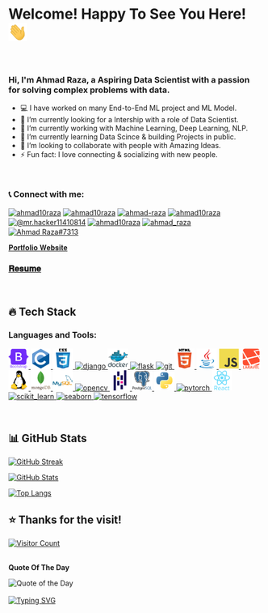 <!-- ### Hi there 👋 -->

<!--
**Ahmad Raza/Ahmad10Raza** is a ✨ _special_ ✨ repository because its `README.md` (this file) appears on your GitHub profile
- 🔭 I’m currently working on ...
- 🌱 I’m currently learning ...
- 👯 I’m looking to collaborate on ...
- 🤔 I’m looking for help with ...
- 💬 Ask me about ...
- 📫 How to reach me
- 😄 Pronouns: ...
- ⚡ Fun fact:
-->


# Welcome! Happy To See You Here!&ensp;<img src="./wave.gif" width="37px" height="37px" />

<!-- <img src="https://media.giphy.com/media/xUPGGDNsLvqsBOhuU0/giphy.gif" width="280px" height="200px" /> -->

<!--![banner (1)](https://github.com/Ahmad10Raza/Simple_Calculator/blob/master/eagle.jpg)-->
<!-- ![banner (1)](https://github.com/Ahmad10Raza/Ahmad10Raza/blob/master/Hope.jpg) -->
<br />
<a href="#">
 <!-- <img src="https://github.com/Ahmad10Raza/Ahmad10Raza/blob/master/AHMAD10RAZA.png" width="400" alt="Ahmad Raza" align="right"/> -->
</a>

<!-- https://github.com/Ahmad10Raza/Ahmad10Raza/blob/master/Ahmad10Raza.jpg -->
### Hi, I'm Ahmad Raza, a Aspiring Data Scientist with a passion for solving complex problems with data.
- 💻 I have worked on many  End-to-End ML project and  ML Model.
- 🚀 I’m currently looking for a Intership with a role of Data Scientist.
- 🔭 I’m currently working with Machine Learning, Deep Learning, NLP.
- 🌱 I’m currently learning Data Scince & building Projects in public.
- 👯 I’m looking to collaborate with people with Amazing Ideas.
- ⚡ Fun fact: I love connecting & socializing with new people.
<!-- - 🚀 I enjoy my Data Science journey.  -->
<br />

 

<h3 align="left">📞  Connect with me:</h3>
<p align="left">
<a href="https://dev.to/ahmad10raza" target="blank"><img align="center" src="https://raw.githubusercontent.com/rahuldkjain/github-profile-readme-generator/master/src/images/icons/Social/devto.svg" alt="ahmad10raza" height="30" width="40" /></a>
<a href="https://linkedin.com/in/ahmad10raza" target="blank"><img align="center" src="https://raw.githubusercontent.com/rahuldkjain/github-profile-readme-generator/master/src/images/icons/Social/linked-in-alt.svg" alt="ahmad10raza" height="30" width="40" /></a>
<a href="https://stackoverflow.com/users/ahmad-raza" target="blank"><img align="center" src="https://raw.githubusercontent.com/rahuldkjain/github-profile-readme-generator/master/src/images/icons/Social/stack-overflow.svg" alt="ahmad-raza" height="30" width="40" /></a>
<a href="https://kaggle.com/ahmad10raza" target="blank"><img align="center" src="https://raw.githubusercontent.com/rahuldkjain/github-profile-readme-generator/master/src/images/icons/Social/kaggle.svg" alt="ahmad10raza" height="30" width="40" /></a>
<a href="https://medium.com/@mr.hacker11410814" target="blank"><img align="center" src="https://raw.githubusercontent.com/rahuldkjain/github-profile-readme-generator/master/src/images/icons/Social/medium.svg" alt="@mr.hacker11410814" height="30" width="40" /></a>
<a href="https://www.hackerrank.com/ahmad10raza" target="blank"><img align="center" src="https://raw.githubusercontent.com/rahuldkjain/github-profile-readme-generator/master/src/images/icons/Social/hackerrank.svg" alt="ahmad10raza" height="30" width="40" /></a>
<a href="https://www.leetcode.com/ahmad_raza" target="blank"><img align="center" src="https://raw.githubusercontent.com/rahuldkjain/github-profile-readme-generator/master/src/images/icons/Social/leet-code.svg" alt="ahmad_raza" height="30" width="40" /></a>
<!-- <a href="https://www.hackerearth.com/ahmad10raza" target="blank"><img align="center" src="https://raw.githubusercontent.com/rahuldkjain/github-profile-readme-generator/master/src/images/icons/Social/hackerearth.svg" alt="ahmad10raza" height="30" width="40" /></a> -->
<a href="https://discord.gg/Ahmad Raza#7313" target="blank"><img align="center" src="https://raw.githubusercontent.com/rahuldkjain/github-profile-readme-generator/master/src/images/icons/Social/discord.svg" alt="Ahmad Raza#7313" height="30" width="40" /></a>
</p>

<span> [𝐏𝐨𝐫𝐭𝐟𝐨𝐥𝐢𝐨 𝐖𝐞𝐛𝐬𝐢𝐭𝐞](https://ahmad10raza.github.io/Ahmad-Raza.github.io/) 

### [𝐑𝐞𝐬𝐮𝐦𝐞](https://drive.google.com/file/d/1jumz0OlM-0E4wQiNuDfL-d7rY__3KbUm/view?usp=sharing) </span>

<br />

## 🔥 Tech Stack

<h3 align="left">Languages and Tools:</h3>
 <a href="https://getbootstrap.com" target="_blank" rel="noreferrer"> <img src="https://raw.githubusercontent.com/devicons/devicon/master/icons/bootstrap/bootstrap-plain-wordmark.svg" alt="bootstrap" width="40" height="40"/> </a> <a href="https://www.cprogramming.com/" target="_blank" rel="noreferrer"> <img src="https://raw.githubusercontent.com/devicons/devicon/master/icons/c/c-original.svg" alt="c" width="40" height="40"/> </a> <a href="https://www.w3schools.com/css/" target="_blank" rel="noreferrer"> <img src="https://raw.githubusercontent.com/devicons/devicon/master/icons/css3/css3-original-wordmark.svg" alt="css3" width="40" height="40"/> </a> <a href="https://www.djangoproject.com/" target="_blank" rel="noreferrer"> <img src="https://cdn.worldvectorlogo.com/logos/django.svg" alt="django" width="40" height="40"/> </a> <a href="https://www.docker.com/" target="_blank" rel="noreferrer"> <img src="https://raw.githubusercontent.com/devicons/devicon/master/icons/docker/docker-original-wordmark.svg" alt="docker" width="40" height="40"/> </a> <a href="https://flask.palletsprojects.com/" target="_blank" rel="noreferrer"> <img src="https://www.vectorlogo.zone/logos/pocoo_flask/pocoo_flask-icon.svg" alt="flask" width="40" height="40"/> </a> <a href="https://git-scm.com/" target="_blank" rel="noreferrer"> <img src="https://www.vectorlogo.zone/logos/git-scm/git-scm-icon.svg" alt="git" width="40" height="40"/> </a> <a href="https://www.w3.org/html/" target="_blank" rel="noreferrer"> <img src="https://raw.githubusercontent.com/devicons/devicon/master/icons/html5/html5-original-wordmark.svg" alt="html5" width="40" height="40"/> </a> <a href="https://www.java.com" target="_blank" rel="noreferrer"> <img src="https://raw.githubusercontent.com/devicons/devicon/master/icons/java/java-original.svg" alt="java" width="40" height="40"/> </a> <a href="https://developer.mozilla.org/en-US/docs/Web/JavaScript" target="_blank" rel="noreferrer"> <img src="https://raw.githubusercontent.com/devicons/devicon/master/icons/javascript/javascript-original.svg" alt="javascript" width="40" height="40"/> </a> <a href="https://laravel.com/" target="_blank" rel="noreferrer"> <img src="https://raw.githubusercontent.com/devicons/devicon/master/icons/laravel/laravel-plain-wordmark.svg" alt="laravel" width="40" height="40"/> </a> <a href="https://www.linux.org/" target="_blank" rel="noreferrer"> <img src="https://raw.githubusercontent.com/devicons/devicon/master/icons/linux/linux-original.svg" alt="linux" width="40" height="40"/> </a> <a href="https://www.mongodb.com/" target="_blank" rel="noreferrer"> <img src="https://raw.githubusercontent.com/devicons/devicon/master/icons/mongodb/mongodb-original-wordmark.svg" alt="mongodb" width="40" height="40"/> </a> <a href="https://www.mysql.com/" target="_blank" rel="noreferrer"> <img src="https://raw.githubusercontent.com/devicons/devicon/master/icons/mysql/mysql-original-wordmark.svg" alt="mysql" width="40" height="40"/> </a> <a href="https://opencv.org/" target="_blank" rel="noreferrer"> <img src="https://www.vectorlogo.zone/logos/opencv/opencv-icon.svg" alt="opencv" width="40" height="40"/> </a> <a href="https://pandas.pydata.org/" target="_blank" rel="noreferrer"> <img src="https://raw.githubusercontent.com/devicons/devicon/2ae2a900d2f041da66e950e4d48052658d850630/icons/pandas/pandas-original.svg" alt="pandas" width="40" height="40"/> </a> <a href="https://www.postgresql.org" target="_blank" rel="noreferrer"> <img src="https://raw.githubusercontent.com/devicons/devicon/master/icons/postgresql/postgresql-original-wordmark.svg" alt="postgresql" width="40" height="40"/> </a> <a href="https://www.python.org" target="_blank" rel="noreferrer"> <img src="https://raw.githubusercontent.com/devicons/devicon/master/icons/python/python-original.svg" alt="python" width="40" height="40"/> </a> <a href="https://pytorch.org/" target="_blank" rel="noreferrer"> <img src="https://www.vectorlogo.zone/logos/pytorch/pytorch-icon.svg" alt="pytorch" width="40" height="40"/> </a> <a href="https://reactjs.org/" target="_blank" rel="noreferrer"> <img src="https://raw.githubusercontent.com/devicons/devicon/master/icons/react/react-original-wordmark.svg" alt="react" width="40" height="40"/> </a> <a href="https://scikit-learn.org/" target="_blank" rel="noreferrer"> <img src="https://upload.wikimedia.org/wikipedia/commons/0/05/Scikit_learn_logo_small.svg" alt="scikit_learn" width="40" height="40"/> </a> <a href="https://seaborn.pydata.org/" target="_blank" rel="noreferrer"> <img src="https://seaborn.pydata.org/_images/logo-mark-lightbg.svg" alt="seaborn" width="40" height="40"/> </a> <a href="https://www.tensorflow.org" target="_blank" rel="noreferrer"> <img src="https://www.vectorlogo.zone/logos/tensorflow/tensorflow-icon.svg" alt="tensorflow" width="40" height="40"/> </a> </p>
<br />

##  📊 GitHub Stats
<p align="left">
  
[![GitHub Streak](https://github-readme-streak-stats.herokuapp.com?user=Ahmad10Raza&theme=radical&_border=true&date_format=M%20j%5B%2C%20Y%5D)](https://git.io/streak-stats)
<br />

[![GitHub Stats](https://github-readme-stats.vercel.app/api?username=Ahmad10Raza&theme=radical&show_icons=true&hideborder=true)](https://github.com/Ahmad10Raza/github-readme-stats)
<!--[![Ahmad's GitHub stats](https://github-readme-stats.vercel.app/api?username=Ahmad10Raza&theme=radical&show_border=true)](https://github.com/Ahmad10Raza/github-readme-stats)-->
<!--[![GitHub Langs](https://github-readme-stats.vercel.app/api/top-langs/?username=Ahmad10Raza&theme=radical&hide_border=true&layout=compact)](https://github.com/Ahmad10Raza/github-readme-stats)-->

[![Top Langs](https://github-readme-stats.vercel.app/api/top-langs/?username=Ahmad10Raza&theme=radical&_border=true&hide_progress=true)](https://github.com/Ahmad10Raza/github-readme-stats)

## ⭐ Thanks for the visit!



[![Visitor Count](https://visitcount.itsvg.in/api?id=Ahmad10Raza&icon=0&color=0)](https://visitcount.itsvg.in)
<br />
<br />

**Quote Of The Day**

![Quote of the Day](https://quotes-github-readme.vercel.app/api?type=horizontal&theme=radical)
<br />
<br /> 
[![Typing SVG](https://readme-typing-svg.herokuapp.com?duration=6000&lines=%E2%80%9CBelieve+in+yourself.%E2%80%9D)](https://git.io/typing-svg)

 
<!-- [![trophy](https://github-profile-trophy.vercel.app/?username=Ahmad10Raza&theme=radical)](https://github.com/Ahmad10raza) -->

<!-- [![Quote of the Day](https://quotes-github-readme.vercel.app/api?type=horizontal&theme=radical)]
<br />
<br /> 
[![Typing SVG](https://readme-typing-svg.herokuapp.com?duration=6000&lines=%E2%80%9CBelieve+in+yourself.%E2%80%9D)](https://git.io/typing-svg) -->

